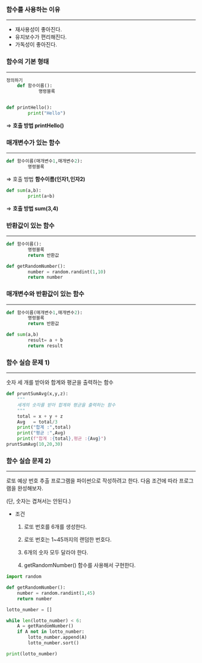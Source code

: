 ### 함수를 사용하는 이유

---

- 재사용성이 좋아진다.
- 유지보수가 편리해진다.
- 가독성이 좋아진다.

### 함수의 기본 형태

---

```python
정의하기
	def 함수이름():
			명령블록
```

```python

def printHello():
		print("Hello")
```

⇒ **호출 방법 printHello()**

### 매개변수가 있는 함수

---

```python
def 함수이름(매개변수1,매개변수2):
		명령블록
```

⇒ 호출 방법 **함수이름(인자1,인자2)**

```python
def sum(a,b):
		print(a+b)
```

⇒ **호출 방법 sum(3,4)**

### 반환값이 있는 함수

---

```python
def 함수이름():
		명령블록
		return 반환값
```

```python
def getRandomNumber():
		number = random.randint(1,10)
		return number
```

### 매개변수와 반환값이 있는 함수

---

```python
def 함수이름(매개변수1,매개변수2):
		명령블록
		return 반환값
```

```python
def sum(a,b)
		result= a + b
		return result
```

### 함수 실습 문제 1)

---

숫자 세 개를 받아와 합계와 평균을 출력하는 함수 

```python
def pruntSumAvg(x,y,z):
    """
    세게의 숫자를 받아 합계와 평균을 출력하는 함수
    """
    total = x + y + z
    Avg   = total/3
    print("합계 :",total)
    print("평균 :",Avg)
    print(f"합계 :{total},평균 :{Avg}")
pruntSumAvg(10,20,30)
```

### 함수 실습 문제 2)

---

로또 예상 번호 추출 프로그램을 파이썬으로 작성하려고 한다. 
다음 조건에 따라 프로그램을 완성해보자.

(단, 숫자는 겹쳐서는 안된다.)

- 조건
    
    1. 로또 번호를 6개를 생성한다.
    
    2. 로또 번호는 1~45까지의 랜덤한 번호다.
    
    3. 6개의 숫자 모두 달라야 한다.
    
    4. getRandomNumber() 함수를 사용해서 구현한다.
    

```python
import random

def getRandomNumber():
    number = random.randint(1,45)
    return number

lotto_number = []

while len(lotto_number) < 6:
    A = getRandomNumber()
    if A not in lotto_number:
        lotto_number.append(A)
        lotto_number.sort()

print(lotto_number)
```
